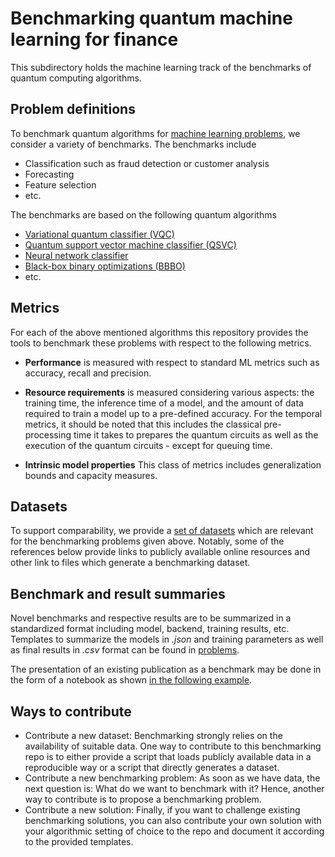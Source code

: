# Benchmarking quantum machine learning for finance

This subdirectory holds the machine learning track of the benchmarks of quantum computing algorithms.

## Problem definitions

To benchmark quantum algorithms for [machine learning problems](problems), we consider a variety of benchmarks.
The benchmarks include

* Classification such as fraud detection or customer analysis
* Forecasting
* Feature selection
* etc.

The benchmarks are based on the following quantum algorithms

* [Variational quantum classifier (VQC)](https://github.com/Qiskit/qiskit-machine-learning/blob/main/qiskit_machine_learning/algorithms/classifiers/vqc.py) 
* [Quantum support vector machine classifier (QSVC)](https://github.com/Qiskit/qiskit-machine-learning/blob/main/qiskit_machine_learning/algorithms/classifiers/qsvc.py)
* [Neural network classifier](https://github.com/Qiskit/qiskit-machine-learning/blob/main/qiskit_machine_learning/algorithms/classifiers/neural_network_classifier.py)
* [Black-box binary optimizations (BBBO)](https://quantum-journal.org/papers/q-2023-01-26-909/)
* etc.

## Metrics  

For each of the above mentioned algorithms this repository provides the tools to benchmark these problems with respect to the following metrics.

* **Performance** is measured with respect to standard ML metrics such as accuracy, recall and precision.

* **Resource requirements** is measured considering various aspects: the training time, the inference time of a model, and the amount of data required to train a model up to a pre-defined accuracy.
  For the temporal metrics, it should be noted that this includes the classical pre-processing time it takes to prepares the quantum circuits as well as the execution of the quantum circuits - except for queuing time.
  
* **Intrinsic model properties** This class of metrics includes generalization bounds and capacity measures.

## Datasets

To support comparability, we provide a [set of datasets](datasets) which are relevant for the benchmarking problems given above.
Notably, some of the references below provide links to publicly available online resources and other link to files which generate a benchmarking dataset.


## Benchmark and result summaries

Novel benchmarks and respective results are to be summarized in a standardized format including model, backend, training results, etc.
Templates to summarize the models in *.json* and training parameters as well as final results in *.csv* format can be found in [problems](problems).

The presentation of an existing publication as a benchmark may be done in the form of a notebook as shown [in the following example](problems/feature_selection/credit_risk1/results.ipynb). 

## Ways to contribute
* Contribute a new dataset: Benchmarking strongly relies on the availability of suitable data. One way to contribute to this benchmarking repo is to either provide a script that loads publicly available data in a reproducible way or a script that directly generates a dataset. 
* Contribute a new benchmarking problem: As soon as we have data, the next question is: What do we want to benchmark with it? Hence, another way to contribute is to propose a benchmarking problem.
* Contribute a new solution: Finally, if you want to challenge existing benchmarking solutions, you can also contribute your own solution with your algorithmic setting of choice to the repo and document it according to the provided templates.